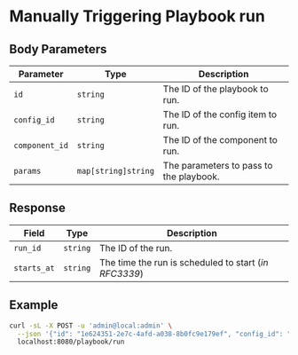 # Manually Triggering Playbook run

## Body Parameters

| Parameter      | Type                | Description                             |
| -------------- | ------------------- | --------------------------------------- |
| `id`           | `string`            | The ID of the playbook to run.          |
| `config_id`    | `string`            | The ID of the config item to run.       |
| `component_id` | `string`            | The ID of the component to run.         |
| `params`       | `map[string]string` | The parameters to pass to the playbook. |

## Response

| Field       | Type     | Description                                           |
| ----------- | -------- | ----------------------------------------------------- |
| `run_id`    | `string` | The ID of the run.                                    |
| `starts_at` | `string` | The time the run is scheduled to start (_in RFC3339_) |

## Example

```bash
curl -sL -X POST -u 'admin@local:admin' \
  --json '{"id": "1e624351-2e7c-4afd-a038-8b0fc9e179ef", "config_id": "0189f7b0-e0c7-944f-1f86-3e554392fd2b", "params": {"replicas": "1"}}' \
  localhost:8080/playbook/run
```
